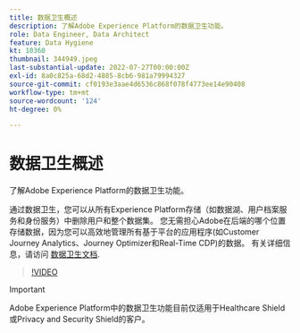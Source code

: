 ```yaml
---
title: 数据卫生概述
description: 了解Adobe Experience Platform的数据卫生功能。
role: Data Engineer, Data Architect
feature: Data Hygiene
kt: 10360
thumbnail: 344949.jpeg
last-substantial-update: 2022-07-27T00:00:00Z
exl-id: 8a0c825a-68d2-4885-8cb6-981a79994327
source-git-commit: cf0193e3aae4d6536c868f078f4773ee14e90408
workflow-type: tm+mt
source-wordcount: '124'
ht-degree: 0%

---
```


# 数据卫生概述

了解Adobe Experience Platform的数据卫生功能。

通过数据卫生，您可以从所有Experience Platform存储（如数据湖、用户档案服务和身份服务）中删除用户和整个数据集。 您无需担心Adobe在后端的哪个位置存储数据，因为您可以高效地管理所有基于平台的应用程序(如Customer Journey Analytics、Journey Optimizer和Real-Time CDP)的数据。 有关详细信息，请访问 [数据卫生文档](https://experienceleague.adobe.com/docs/experience-platform/hygiene/home.html).

>[!VIDEO](https://video.tv.adobe.com/v/344949?quality=12&learn=on)

>[!IMPORTANT]
>
> Adobe Experience Platform中的数据卫生功能目前仅适用于Healthcare Shield或Privacy and Security Shield的客户。
